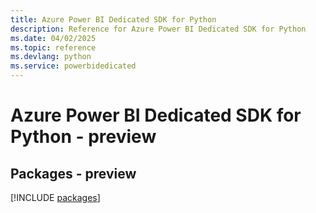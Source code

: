 ```yaml
---
title: Azure Power BI Dedicated SDK for Python
description: Reference for Azure Power BI Dedicated SDK for Python
ms.date: 04/02/2025
ms.topic: reference
ms.devlang: python
ms.service: powerbidedicated
---
```

# Azure Power BI Dedicated SDK for Python - preview
## Packages - preview
[!INCLUDE [packages](power-bi-dedicated-index.md)]